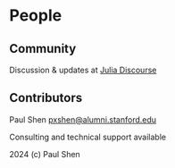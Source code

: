 # People
## Community
Discussion & updates at [Julia Discourse](https://discourse.julialang.org/t/pre-ann-differentiable-fdtd-for-inverse-design-in-photonics-acoustics-and-rf/105405/12)
## Contributors
Paul Shen <pxshen@alumni.stanford.edu>  

Consulting and technical support available  

2024 (c) Paul Shen  